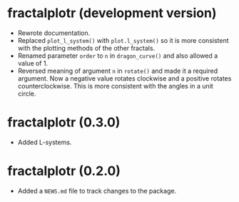 # fractalplotr (development version)

* Rewrote documentation.
* Replaced `plot_l_system()` with `plot.l_system()` so it is more consistent with the plotting methods of the other fractals.
* Renamed parameter `order` to `n` in `dragon_curve()` and also allowed a value of 1.
* Reversed meaning of argument `n` in `rotate()` and made it a required argument. Now a negative value rotates clockwise and a positive rotates counterclockwise. This is more consistent with the angles in a unit circle.


# fractalplotr (0.3.0)

* Added L-systems.


# fractalplotr (0.2.0)

* Added a `NEWS.md` file to track changes to the package.
